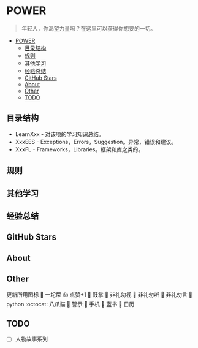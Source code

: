 # POWER

> 年轻人，你渴望力量吗？在这里可以获得你想要的一切。

- [POWER](#power)
    - [目录结构](#目录结构)
    - [规则](#规则)
    - [其他学习](#其他学习)
    - [经验总结](#经验总结)
    - [GitHub Stars](#github-stars)
    - [About](#about)
    - [Other](#other)
    - [TODO](#todo)

## 目录结构

- LearnXxx - 对该项的学习知识总结。
- XxxEES - Exceptions，Errors，Suggestion。异常，错误和建议。
- XxxFL - Frameworks，Libraries。框架和库之类的。

## 规则

## 其他学习

## 经验总结

## GitHub Stars

## About

## Other

更新所用图标
:poop:  一坨屎
:+1:  点赞+1
:clap:  鼓掌
:see_no_evil:  非礼勿视
:hear_no_evil: 非礼勿听
:speak_no_evil:  非礼勿言
:snake:  python
:octocat:  八爪猫
:bell:  警示
:iphone:  手机
:blue_book:  蓝书
:calendar:  日历


## TODO

- [ ] 人物故事系列